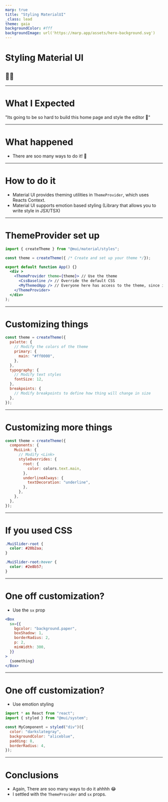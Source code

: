 ```yaml
---
marp: true
title: "Styling MaterialUI"
_class: lead
theme: gaia
backgroundColor: #fff
backgroundImage: url('https://marp.app/assets/hero-background.svg')
---
```


# **Styling Material UI**

## 🤷‍♂️

---

# What I Expected

"Its going to be so hard to build this home page and style the editor 😬"

---

# What happened

- There are soo many ways to do it! 🤯

---

# How to do it

- Material UI provides theming utilities in `ThemeProvider`, which uses Reacts Context.
- Material UI supports emotion based styling (Library that allows you to write style in JSX/TSX)

---

# ThemeProvider set up

```jsx
import { createTheme } from "@mui/material/styles";

const theme = createTheme({ /* Create and set up your theme */});

export default function App() {}
  <div >
    <ThemeProvider theme={theme}> // Use the theme
      <CssBaseline /> // Override the default CSS
      <MyThemedApp /> // Everyone here has access to the theme, since it uses React's Context
    </ThemeProvider>
  </div>
);
```

---

# Customizing things

```jsx
const theme = createTheme({
  palette: {
    // Modify the colors of the theme
    primary: {
      main: "#ff0000",
    },
  },
  typography: {
    // Modify text styles
    fontSize: 12,
  },
  breakpoints: {
    // Modify breakpoints to define how thing will change in size
  },
});
```

---

# Customizing more things

```jsx
const theme = createTheme({
  components: {
    MuiLink: {
      // Modify <Link>
      styleOverrides: {
        root: {
          color: colors.text.main,
        },
        underlineAlways: {
          textDecoration: "underline",
        },
      },
    },
  },
});
```

---

# If you used CSS

```css
.MuiSlider-root {
  color: #20b2aa;
}

.MuiSlider-root:hover {
  color: #2e8b57;
}
```

---

# One off customization?

- Use the `sx` prop

```jsx
<Box
  sx={{
    bgcolor: "background.paper",
    boxShadow: 1,
    borderRadius: 2,
    p: 2,
    minWidth: 300,
  }}
>
  {something}
</Box>
```

---

# One off customization?

- Use emotion styling

```jsx
import * as React from "react";
import { styled } from "@mui/system";

const MyComponent = styled("div")({
  color: "darkslategray",
  backgroundColor: "aliceblue",
  padding: 8,
  borderRadius: 4,
});
```

---

# Conclusions

- Again, There are soo many ways to do it ahhhh 😂
- I settled with the `ThemeProvider` and `sx` props.
